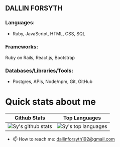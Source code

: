 ## DALLIN FORSYTH



### Languages: 
- Ruby, JavaScript, HTML, CSS, SQL 
### Frameworks: 
Ruby on Rails, React.js, Bootstrap 
### Databases/Libraries/Tools: 
- Postgres, APIs, Node/npm, Git, GitHub

# Quick stats about me
| Github Stats | Top Languages |
| --- | --- |
| ![Sy's github stats](https://github-readme-stats.vercel.app/api?username=dallinforsyth&show_icons=true&title_color=f6c32c&icon_color=f6c32c&text_color=9f9f9f&bg_color=151515&count_private=true) | ![Sy's top languages](https://github-readme-stats.vercel.app/api/top-langs/?username=dallinforsyth&show_icons=true&title_color=f6c32c&icon_color=f6c32c&text_color=9f9f9f&bg_color=151515&count_private=true&layout=compact) |

- 📫 How to reach me: dallinforsyth192@gmail.com
<!--
**dallinforsyth/dallinforsyth** is a ✨ _special_ ✨ repository because its `README.md` (this file) appears on your GitHub profile.

Here are some ideas to get you started:

- 🔭 I’m currently working on ...
- 🌱 I’m currently learning ...
- 👯 I’m looking to collaborate on ...
- 🤔 I’m looking for help with ...
- 💬 Ask me about ...
- 📫 How to reach me: ...
- 😄 Pronouns: ...
- ⚡ Fun fact: ...
-->
